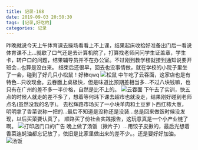 ```yaml
---
title: 记录-168
date: 2019-09-03 20:50:30
tags: [记录,好吃的]
categories: 记录
---
```

昨晚就说今天上午体育课去操场看看上不上课，结果起床收拾好准备出门后一看说体育课不上...就歇了口气还是去计算机院了，打算找老师问问学生证盖章，学生卡，转户口的问题，结果辅导员并不在办公室。不过刚到教学楼就接到通知说要开班会...也算是没白来。
结束后还很早，回去也没事情做，就在学校的小院子里坐了一会，碰到了好几只小松鼠！好棒qwq
![松鼠](/img/记录168-1.jpg)
中午吃了云吞面，这家店也是有特色...只收现金。云吞面上桌极快，但是味道比预期差相当多...不过八块钱嘛，也只有在广州的差不多一半价格，自然是比不上的。
![云吞面](/img/记录168-2.jpg)
下午去了实训，快五点的时候人就走的差不多了，想着等何玮下课去超市也就没走，结果刚好碰到老师点名(虽然没我的名字)。
去松辉路市场买了一小块羊肉和土豆萝卜西红柿大葱，明明拿了香菜说称一把的...最后不知道是没称还是没装...总是回来做饭时候没发现，以后买菜要认真了。
顺路买了份社会实践报告，这玩意真是一个小产业链了啊。
![打印店门口的广告](/img/记录168-3.jpg)
晚上做了汤饭（揪片子）...用饺子皮揪的，最后光想着香菜连蚝油都忘记放了，依旧是比家里做出来的差不少。。还是要好好加油。
![汤饭](/img/记录168-4.jpg)